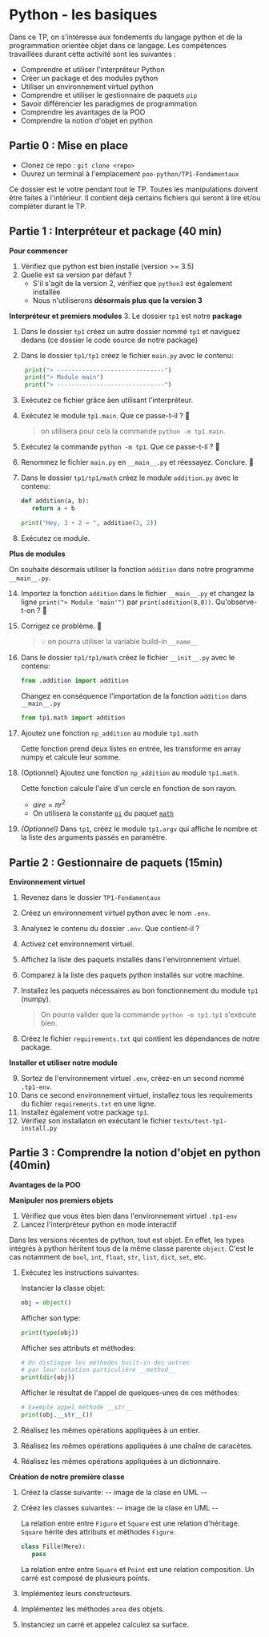 # Python - les basiques

Dans ce TP, on s'intéresse aux fondements du langage python et de la programmation orientée objet dans ce langage. Les compétences travaillées durant cette activité sont les suivantes : 

- Comprendre et utiliser l'interpréteur Python
- Créer un package et des modules python
- Utiliser un environnement virtuel python
- Comprendre et utiliser le gestionnaire de paquets `pip`
- Savoir différencier les paradigmes de programmation
- Comprendre les avantages de la POO
- Comprendre la notion d'objet en python

## Partie 0 : Mise en place
- Clonez ce repo : `git clone <repo>`
- Ouvrez un terminal à l'emplacement `poo-python/TP1-Fondamentaux`

Ce dossier est le votre pendant tout le TP. Toutes les manipulations doivent être faites à l'intérieur. Il contient déjà certains fichiers qui seront à lire et/ou compléter durant le TP.  

## Partie 1 : Interpréteur et package (40 min)

**Pour commencer**

1. Vérifiez que python est bien installé (version >= 3.5)
1. Quelle est sa version par défaut ?
   - S'il s'agit de la version 2, vérifiez que `python3` est également installée
   - Nous n'utiliserons **désormais plus que la version 3**
     
**Interpréteur et premiers modules**
3. Le dossier `tp1` est notre **package**
1. Dans le dossier `tp1` créez un autre dossier nommé `tp1` et naviguez dedans (ce dossier le code source de notre package)
1. Dans le dossier `tp1/tp1` créez le fichier `main.py` avec le contenu:
      ```python
       print("> ------------------------------")
       print("> Module main")
       print("> ------------------------------")
      ```
1. Exécutez ce fichier grâce àen utilisant l'interpréteur.
1. Exécutez le module `tp1.main`. Que ce passe-t-il ? 🚩
   > on utilisera pour cela la commande `python -m tp1.main`.
1. Exécutez la commande `python -m tp1`. Que ce passe-t-il ? 🚩
1. Renommez le fichier `main.py` en `__main__.py` et réessayez. Conclure. 🚩
1. Dans le dossier `tp1/tp1/math` créez le module `addition.py` avec le contenu:
      ```python
      def addition(a, b):
         return a + b
      
      print("Hey, 3 + 2 = ", addition(3, 2))
      ```
   
1. Exécutez ce module.

**Plus de modules**

On souhaite désormais utiliser la fonction `addition` dans notre programme `__main__.py`.

14. Importez la fonction `addition` dans le fichier `__main__.py` et changez la ligne `print("> Module 'main'")` par `print(addition(8,8))`. Qu'observe-t-on ? 🚩

1. Corrigez ce problème. 🚩
   > 💡 on pourra utiliser la variable build-in `__name__`

1. Dans le dossier `tp1/tp1/math` créez le fichier `__init__.py` avec le contenu:
   ```python
   from .addition import addition
   ```
   Changez en conséquence l'importation de la fonction `addition` dans `__main__.py` 
   ```python
   from tp1.math import addition
   ```
1. Ajoutez une fonction `np_addition` au module `tp1.math`

   Cette fonction prend deux listes en entrée, les transforme en array numpy et calcule leur somme. 

1. (Optionnel) Ajoutez une fonction `np_addition` au module `tp1.math`.

   Cette fonction calcule l'aire d'un cercle en fonction de son rayon.
      - $aire = \pi r^2$
      - On utilisera la constante [`pi`](https://docs.python.org/3/library/math.html#math.pi) du paquet [`math`](https://docs.python.org/3/library/math.html#math.pi)
1. *(Optionnel)* Dans `tp1`, créez le module `tp1.argv` qui affiche le nombre et la liste des arguments passés en paramètre.

## Partie 2 : Gestionnaire de paquets (15min)

**Environnement virtuel**
1. Revenez dans le dossier `TP1-Fondamentaux`
1. Créez un environnement virtuel python avec le nom `.env`.
1. Analysez le contenu du dossier `.env`. Que contient-il ?
1. Activez cet environnement virtuel.
1. Affichez la liste des paquets installés dans l'environnement virtuel.
1. Comparez à la liste des paquets python installés sur votre machine. 
1. Installez les paquets nécessaires au bon fonctionnement du module `tp1` (numpy).
   > On pourra valider que la commande `python -m tp1.tp1` s'exécute bien.

1. Créez le fichier `requirements.txt` qui contient les dépendances de notre package.
   
**Installer et utiliser notre module**

9. Sortez de l'environnement virtuel `.env`, créez-en un second nommé `.tp1-env`.
1. Dans ce second environnement virtuel, installez tous les requirements du fichier `requirements.txt` en une ligne.
1. Installez également votre package `tp1`.
1. Vérifiez son installaton en exécutant le fichier `tests/test-tp1-install.py`

## Partie 3 : Comprendre la notion d'objet en python (40min)

**Avantages de la POO**

**Manipuler nos premiers objets**
1. Vérifiez que vous êtes bien dans l'environnement virtuel `.tp1-env`
1. Lancez l'interpréteur python en mode interactif

Dans les versions récentes de python, tout est objet. En effet, les types intégrés à python héritent tous de la même classe parente `object`. C'est le cas notamment de `bool`, `int`, `float`, `str`, `list`, `dict`, `set`, etc.


1. Exécutez les instructions suivantes:
   
   Instancier la classe objet:
   ```python
   obj = object()
   ```

   Afficher son type:
   ```python
   print(type(obj))
   ```

   Afficher ses attributs et méthodes:
   ```python
   # On distingue les méthodes built-in des autres
   # par leur notation particulière __method__
   print(dir(obj))
   ```
   
   Afficher le résultat de l'appel de quelques-unes de ces méthodes:
   ```python
   # Exemple appel méthode __str__
   print(obj.__str__())
   ```

1. Réalisez les mêmes opérations appliquées à un entier.
1. Réalisez les mêmes opérations appliquées à une chaîne de caracètes.
1. Réalisez les mêmes opérations appliquées à un dictionnaire.

**Création de notre première classe**
1. Créez la classe suivante:
   -- image de la clase en UML --

1. Créez les classes suivantes:
   -- image de la clase en UML --

   La relation entre entre `Figure` et `Square` est une relation d'héritage. `Square` hérite des attributs et méthodes `Figure`.
   ```python
   class Fille(Mere):
      pass
   ```

   La relation entre entre `Square` et `Point` est une relation composition. Un carré est composé de plusieurs points.

1. Implémentez leurs constructeurs.
1. Implémentez les méthodes `area` des objets. 
1. Instanciez un carré et appelez calculez sa surface.

